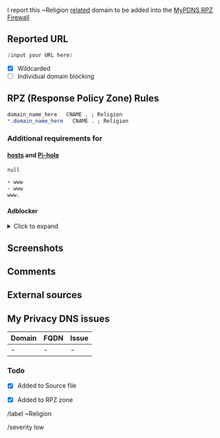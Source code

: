 I report this ~Religion [related][catinfo] domain to be added into the [MyPDNS RPZ Firewall][mpdrf]

## Reported URL

```css
(input your URL here)
```

- [X] Wildcarded
- [ ] Individual domain blocking

## RPZ (Response Policy Zone) Rules

```css
domain_name_here   CNAME . ; Religion
*.domain_name_here   CNAME . ; Religion
```

### Additional requirements for

#### [hosts] and [Pi-hole]

```css
null
```

```css
+ www
- www
www.
```

#### Adblocker
<details><summary>Click to expand</summary>

```css
N/A
```

</details>

## Screenshots
<!-- add screenshot below -->

## Comments
<!-- some comment about this domain -->


## External sources
<!-- add source URL here if you take it from somewhere else -->


## My Privacy DNS issues
| Domain | FQDN | Issue |
| -- | -- | -- |
| - | - | - |

### Todo
- [X] Added to Source file
- [X] Added to RPZ zone


[catinfo]: https://github.com/mypdns/matrix/-/tree/master/source/religion
[mpdrf]: https://github.com/mypdns/matrix/
[hosts]: https://kb.mypdns.org/articles/MTX/dns/DnsHosts
[Pi-hole]: https://github.com/mypdns/matrix/-/blob/master/source/porn_filters/README.md#pi-hole

[//]: # ( write SHA-1 value of base domain here )

/label ~Religion

/severity low
